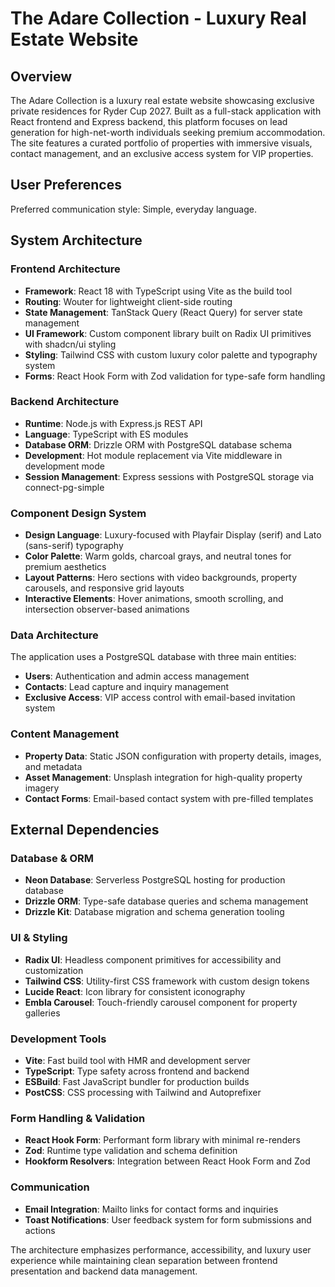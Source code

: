 # The Adare Collection - Luxury Real Estate Website

## Overview

The Adare Collection is a luxury real estate website showcasing exclusive private residences for Ryder Cup 2027. Built as a full-stack application with React frontend and Express backend, this platform focuses on lead generation for high-net-worth individuals seeking premium accommodation. The site features a curated portfolio of properties with immersive visuals, contact management, and an exclusive access system for VIP properties.

## User Preferences

Preferred communication style: Simple, everyday language.

## System Architecture

### Frontend Architecture
- **Framework**: React 18 with TypeScript using Vite as the build tool
- **Routing**: Wouter for lightweight client-side routing
- **State Management**: TanStack Query (React Query) for server state management
- **UI Framework**: Custom component library built on Radix UI primitives with shadcn/ui styling
- **Styling**: Tailwind CSS with custom luxury color palette and typography system
- **Forms**: React Hook Form with Zod validation for type-safe form handling

### Backend Architecture
- **Runtime**: Node.js with Express.js REST API
- **Language**: TypeScript with ES modules
- **Database ORM**: Drizzle ORM with PostgreSQL database schema
- **Development**: Hot module replacement via Vite middleware in development mode
- **Session Management**: Express sessions with PostgreSQL storage via connect-pg-simple

### Component Design System
- **Design Language**: Luxury-focused with Playfair Display (serif) and Lato (sans-serif) typography
- **Color Palette**: Warm golds, charcoal grays, and neutral tones for premium aesthetics
- **Layout Patterns**: Hero sections with video backgrounds, property carousels, and responsive grid layouts
- **Interactive Elements**: Hover animations, smooth scrolling, and intersection observer-based animations

### Data Architecture
The application uses a PostgreSQL database with three main entities:
- **Users**: Authentication and admin access management
- **Contacts**: Lead capture and inquiry management
- **Exclusive Access**: VIP access control with email-based invitation system

### Content Management
- **Property Data**: Static JSON configuration with property details, images, and metadata
- **Asset Management**: Unsplash integration for high-quality property imagery
- **Contact Forms**: Email-based contact system with pre-filled templates

## External Dependencies

### Database & ORM
- **Neon Database**: Serverless PostgreSQL hosting for production database
- **Drizzle ORM**: Type-safe database queries and schema management
- **Drizzle Kit**: Database migration and schema generation tooling

### UI & Styling
- **Radix UI**: Headless component primitives for accessibility and customization
- **Tailwind CSS**: Utility-first CSS framework with custom design tokens
- **Lucide React**: Icon library for consistent iconography
- **Embla Carousel**: Touch-friendly carousel component for property galleries

### Development Tools
- **Vite**: Fast build tool with HMR and development server
- **TypeScript**: Type safety across frontend and backend
- **ESBuild**: Fast JavaScript bundler for production builds
- **PostCSS**: CSS processing with Tailwind and Autoprefixer

### Form Handling & Validation
- **React Hook Form**: Performant form library with minimal re-renders
- **Zod**: Runtime type validation and schema definition
- **Hookform Resolvers**: Integration between React Hook Form and Zod

### Communication
- **Email Integration**: Mailto links for contact forms and inquiries
- **Toast Notifications**: User feedback system for form submissions and actions

The architecture emphasizes performance, accessibility, and luxury user experience while maintaining clean separation between frontend presentation and backend data management.